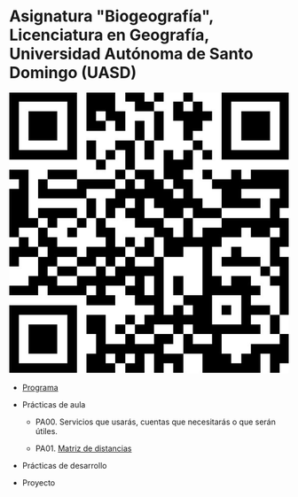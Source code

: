 # Asignatura "Biogeografía", Licenciatura en Geografía, Universidad Autónoma de Santo Domingo (UASD)

![](qr.jpg)

- [Programa](programa-biogeografia-202402.pdf)

- Prácticas de aula

  - PA00. Servicios que usarás, cuentas que necesitarás o que serán útiles.
  
  - PA01. [Matriz de distancias](https://github.com/biogeografia-202402/biogeografia-202402-pa01-distancias)

- Prácticas de desarrollo

<!--  - PD01.  -->

- Proyecto

